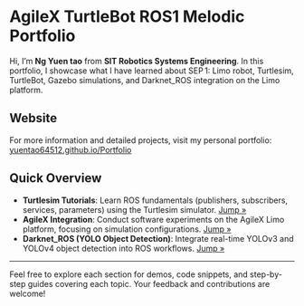 # AgileX TurtleBot ROS1 Melodic Portfolio

Hi, I’m **Ng Yuen tao** from **SIT Robotics Systems Engineering**. In this portfolio, I showcase what I have learned about SEP 1: Limo robot, Turtlesim, TurtleBot, Gazebo simulations, and Darknet\_ROS integration on the Limo platform.

## Website

For more information and detailed projects, visit my personal portfolio: [yuentao64512.github.io/Portfolio](https://yuentao64512.github.io/Portfolio/#about)

## Quick Overview

* **Turtlesim Tutorials**: Learn ROS fundamentals (publishers, subscribers, services, parameters) using the Turtlesim simulator. [Jump »](/turtlesim)
* **AgileX Integration**: Conduct software experiments on the AgileX Limo platform, focusing on simulation configurations. [Jump »](/launch_files)
* **Darknet\_ROS (YOLO Object Detection)**: Integrate real-time YOLOv3 and YOLOv4 object detection into ROS workflows. [Jump »](/darknet_ros)

---

Feel free to explore each section for demos, code snippets, and step-by-step guides covering each topic. Your feedback and contributions are welcome!
